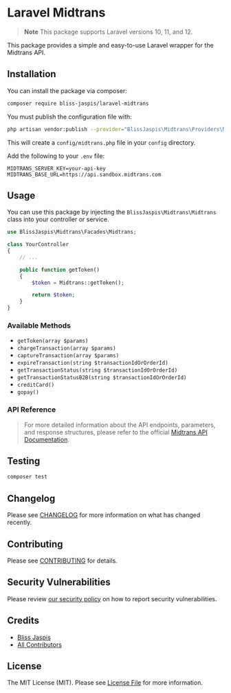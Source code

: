 # Laravel Midtrans

> **Note**
> This package supports Laravel versions 10, 11, and 12.

This package provides a simple and easy-to-use Laravel wrapper for the Midtrans API.

## Installation

You can install the package via composer:

```bash
composer require bliss-jaspis/laravel-midtrans
```

You must publish the configuration file with:

```bash
php artisan vendor:publish --provider="BlissJaspis\Midtrans\Providers\MidtransServiceProvider" --tag="config"
```

This will create a `config/midtrans.php` file in your `config` directory.

Add the following to your `.env` file:

```env
MIDTRANS_SERVER_KEY=your-api-key
MIDTRANS_BASE_URL=https://api.sandbox.midtrans.com
```

## Usage

You can use this package by injecting the `BlissJaspis\Midtrans\Midtrans` class into your controller or service.

```php
use BlissJaspis\Midtrans\Facades\Midtrans;

class YourController
{
    // ...

    public function getToken()
    {
        $token = Midtrans::getToken();

        return $token;
    }
}
```

### Available Methods

- `getToken(array $params)`
- `chargeTransaction(array $params)`
- `captureTransaction(array $params)`
- `expireTransaction(string $transactionIdOrOrderId)`
- `getTransactionStatus(string $transactionIdOrOrderId)`
- `getTransactionStatusB2B(string $transactionIdOrOrderId)`
- `creditCard()`
- `gopay()`

### **API Reference**
> For more detailed information about the API endpoints, parameters, and response structures, please refer to the official [Midtrans API Documentation](https://midtrans.com/en/documentation).

## Testing

```bash
composer test
```

## Changelog

Please see [CHANGELOG](CHANGELOG.md) for more information on what has changed recently.

## Contributing

Please see [CONTRIBUTING](CONTRIBUTING.md) for details.

## Security Vulnerabilities

Please review [our security policy](../../security/policy) on how to report security vulnerabilities.

## Credits

- [Bliss Jaspis](https://github.com/blissjaspis)
- [All Contributors](../../contributors)

## License

The MIT License (MIT). Please see [License File](LICENSE.md) for more information.